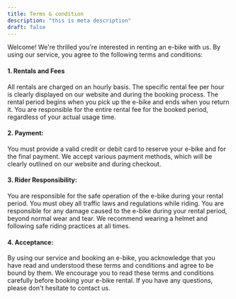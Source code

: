 ```yaml
---
title: Terms & condition
description: "this is meta description"
draft: false
---
```


Welcome! We're thrilled you're interested in renting an e-bike with us. By using our service, you agree to the following terms and conditions:

#### 1. Rentals and Fees

All rentals are charged on an hourly basis. The specific rental fee per hour is clearly displayed on our website and during the booking process. The rental period begins when you pick up the e-bike and ends when you return it. You are responsible for the entire rental fee for the booked period, regardless of your actual usage time.

#### 2. Payment:

You must provide a valid credit or debit card to reserve your e-bike and for the final payment. We accept various payment methods, which will be clearly outlined on our website and during checkout.


#### 3. Rider Responsibility:

You are responsible for the safe operation of the e-bike during your rental period. You must obey all traffic laws and regulations while riding. You are responsible for any damage caused to the e-bike during your rental period, beyond normal wear and tear. We recommend wearing a helmet and following safe riding practices at all times.

#### 4. Acceptance:

By using our service and booking an e-bike, you acknowledge that you have read and understood these terms and conditions and agree to be bound by them. We encourage you to read these terms and conditions carefully before booking your e-bike rental. If you have any questions, please don't hesitate to contact us.
